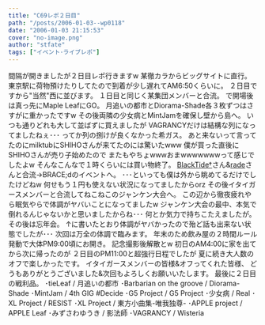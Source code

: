 ```yaml
---
title: "C69レポ２日目"
path: "/posts/2006-01-03--wp0118"
date: "2006-01-03 21:15:53"
cover: "no-image.png"
author: "stfate"
tags: ["イベント･ライブレポ"]
---
```


間隔が開きましたが２日目レポ行きますw
某徹カラからビッグサイトに直行。
東京駅に荷物預けたりしてたので到着が少し遅れてAM6:50くらいに。
２日目ですから"当然"西に並びます。
１日目と同じく某集団メンバーと合流。
で開場後は真っ先にMaple LeafにGO。
月追いの都市とDiorama-Shade各３枚ずつはさすがに重かったですw
その後両隣の少女病とMintJamを確保し壁から島へ。
いつも通りどれも大して並ばずに買えましたが
VAGRANCYだけは結構な列になってましたねぇ･･･
ってか列の捌けが良くなかった希ガス。
あと来ないって言ってたのにmilktubにSHIHOさんが来てたのには驚いたwww
僕が買った直後にSHIHOさんが売り子始めたので
またもやちょwwwおまwwwwwwwって感じでしたよw
そんなこんなで１時くらいには買い物終了。
<a href="http://hosplug.fc2web.com/" target="_blank">BlackTide†</a>さん&<a href="http://blog.livedoor.jp/rade_jam12/" target="_blank">rade</a>さんと合流→BRACE;dのイベントへ。
･･･といっても僕は外から眺めてるだけでしたけどねw
何せもう１円も使えない状況になってましたからorz
その後イタイガースメンバーと合流してねこねこのジャンケン大会へ。
この辺から徹夜疲れやら眠気やらで体調がヤバいことになってましたw
ジャンケン大会の最中、本気で倒れるんじゃないかと思いましたからね･･･
何とか気力で持ちこたえましたが。
その後は忘年会。
↑に書いたとおり体調がヤバかったので殆ど話も出来ない状態でしたが･･･
次回は万全の体調で臨みます。
年末のため飲み屋の２時間ルール発動で大体PM9:00頃にお開き。
記念撮影後解散とw
初日のAM4:00に家を出てから次に帰ったのが
２日目のPM11:00と超強行日程でしたが
夏に続き大人数のオフで楽しかったです。
イタイガースメンバーの皆様&オフってくれた皆様、
どうもありがとうございました&次回もよろしくお願いいたします。
最後に２日目の戦利品。
･tieLeaf / 月追いの都市
･Barbarian on the groove / Diorama-Shade
･MintJam / 4th GIG #Decide
･G5 Project / G5 Project
･少女病 / Real
･XL Project / RESIST
･XL Project / 東方小曲集-唯我独尊-
･APPLE project / APPLE Leaf
･みずさわゆうき / 影法師
･VAGRANCY / Wisteria
